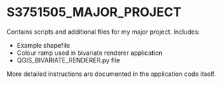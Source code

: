 # S3751505_MAJOR_PROJECT
Contains scripts and additional files for my major project.
Includes:
  - Example shapefile
  - Colour ramp used in bivariate renderer application
  - QGIS_BIVARIATE_RENDERER.py file
  
More detailed instructions are documented in the application code itself.

